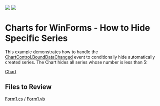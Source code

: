 <!-- default badges list -->
[![](https://img.shields.io/badge/Open_in_DevExpress_Support_Center-FF7200?style=flat-square&logo=DevExpress&logoColor=white)](https://supportcenter.devexpress.com/ticket/details/E1040)
[![](https://img.shields.io/badge/📖_How_to_use_DevExpress_Examples-e9f6fc?style=flat-square)](https://docs.devexpress.com/GeneralInformation/403183)
<!-- default badges end -->
# Charts for WinForms - How to Hide Specific Series

This example demonstrates how to handle the [ChartControl.BoundDataChanged](https://docs.devexpress.com/WindowsForms/DevExpress.XtraCharts.ChartControl.BoundDataChanged) event to conditionally hide automatically created series. The Chart hides all series whose number is less than 5: 

[Chart](./images/Chart.png)

## Files to Review

[Form1.cs](./CS/WindowsApplication1/WindowsApplication1/Form1.cs) / [Form1.vb](./VB/WindowsApplication1/WindowsApplication1/Form1.vb)






